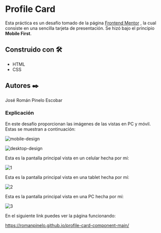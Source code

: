 # Profile Card 

Esta práctica es un desafío tomado de la página [Frontend Mentor](https://www.frontendmentor.io) , la cual consiste en una sencilla tarjeta de presentación. Se hizó bajo el principio **Mobile First**.


## Construido con 🛠️

* HTML
* CSS


## Autores ✒️

José Román Pinelo Escobar


### Explicación

En este desafío proporcionan las imágenes de las vistas en PC y móvil. Estas se muestran a continuación:

![mobile-design](https://user-images.githubusercontent.com/71656431/107473220-f1da8200-6b35-11eb-9e44-6cc41db3a116.jpg)

![desktop-design](https://user-images.githubusercontent.com/71656431/107473236-f7d06300-6b35-11eb-9ac6-4e2eca26f1c0.jpg)

Esta es la pantalla principal vista en un celular hecha por mí:

![1](https://user-images.githubusercontent.com/71656431/107473571-86dd7b00-6b36-11eb-8c94-11a56fc7ea20.jpg)

Esta es la pantalla principal vista en una tablet hecha por mí:

![2](https://user-images.githubusercontent.com/71656431/107473770-d2902480-6b36-11eb-9de2-117db3fa2002.jpg)

Esta es la pantalla principal vista en una PC hecha por mí:

![3](https://user-images.githubusercontent.com/71656431/107473993-34508e80-6b37-11eb-96c9-54e971d2c9d2.jpg)


En el siguiente link puedes ver la página funcionando: 

https://romanpinelo.github.io/profile-card-component-main/